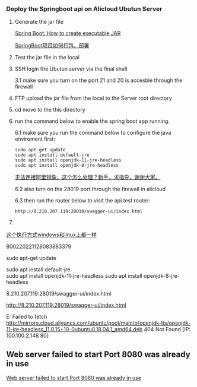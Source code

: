 
### Deploy the Springboot api on Alicloud Ubutun Server

1. Generate the jar file

   [Spring Boot: How to create executable JAR](https://www.concretepage.com/questions/510) 

   [SpringBoot项目如何打包、部署](https://juejin.cn/post/7032680721684627486)

2. Test the jar file in the local

3. SSH login the Ubutun server via the final shell

   3.1 make sure you turn on the port 21 and 20 is accesble through the firewall

   

4. FTP upload the jar file from the local to the Server root directory

5. cd move to the this directory

6. run the command below to enable the spring boot app running.

   6.1 make sure you run the command below to configure the java enviroment first:

   ```
   sudo apt-get update
   sudo apt install default-jre            
   sudo apt install openjdk-11-jre-headless
   sudo apt install openjdk-8-jre-headless 
   ```

   [无法连接阿里镜像，这个怎么处理？新手，求指导，谢谢大家。](https://developer.aliyun.com/ask/55079)

   6.2 also turn on the 28019 port through the firewall in alicloud

   6.3 then run the router below to visit the api test router:

   ```
   http://8.210.207.119:28019/swagger-ui/index.html
   ```

   

7. 

[这个执行方式windows和linux上都一样](https://www.jianshu.com/p/c616380095f0)



800220221128083883379



sudo apt-get update

sudo apt install default-jre            
sudo apt install openjdk-11-jre-headless
sudo apt install openjdk-8-jre-headless 



8.210.207.119:28019/swagger-ui/index.html

http://8.210.207.119:28019/swagger-ui/index.html

E: Failed to fetch http://mirrors.cloud.aliyuncs.com/ubuntu/pool/main/o/openjdk-lts/openjdk-11-jre-headless_11.0.15+10-0ubuntu0.18.04.1_amd64.deb  404  Not Found [IP: 100.100.2.148 80]






## Web server failed to start Port 8080 was already in use

[Web server failed to start Port 8080 was already in use](https://springhow.com/web-server-failed-to-start-port-8080-was-already-in-use/#:~:text=So%20in%20general%2C%20If%20you,proper%20startup%20and%20shutdown%20scripts.)  
